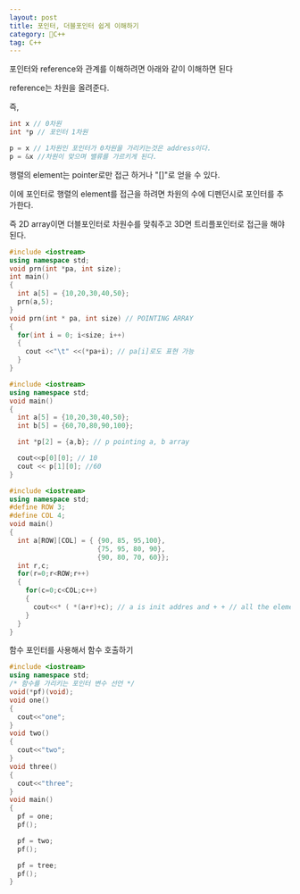 ```yaml
---
layout: post
title: 포인터, 더블포인터 쉽게 이해하기
category: C++
tag: C++
---
```


포인터와 reference와 관계를 이해하려면 아래와 같이 이해하면 된다

reference는 차원을 올려준다.

즉,

```c++
int x // 0차원
int *p // 포인터 1차원

p = x // 1차원인 포인터가 0차원을 가리키는것은 address이다.
p = &x //차원이 맞으며 밸류를 가르키게 된다.
```

행렬의 element는 pointer로만 접근 하거나 "[]"로 얻을 수 있다.

이에 포인터로 행렬의 element를 접근을 하려면 차원의 수에 디펜던시로 포인터를 추가한다.

즉 2D array이면 더블포인터로 차원수를 맞춰주고 3D면 트리플포인터로 접근을 해야된다.

```c++
#include <iostream>
using namespace std;
void prn(int *pa, int size);
int main()
{
  int a[5] = {10,20,30,40,50};
  prn(a,5);
}
void prn(int * pa, int size) // POINTING ARRAY
{
  for(int i = 0; i<size; i++)
  {
    cout <<"\t" <<(*pa+i); // pa[i]로도 표현 가능
  }  
}
```

```c++
#include <iostream>
using namespace std;
void main()
{
  int a[5] = {10,20,30,40,50};
  int b[5] = {60,70,80,90,100};

  int *p[2] = {a,b}; // p pointing a, b array

  cout<<p[0][0]; // 10
  cout << p[1][0]; //60
}
```

```c++
#include <iostream>
using namespace std;
#define ROW 3;
#define COL 4;
void main()
{
  int a[ROW][COL] = { {90, 85, 95,100},
                      {75, 95, 80, 90},
                      {90, 80, 70, 60}};
  int r,c;
  for(r=0;r<ROW;r++)
  {
    for(c=0;c<COL;c++)
    {
      cout<<* ( *(a+r)+c); // a is init addres and + + // all the elements is 4 byte neighbors following previous one.
    }
  }
}
```

함수 포인터를 사용해서 함수 호출하기
```c++
#include <iostream>
using namespace std;
/* 함수를 가리키는 포인터 변수 선언 */
void(*pf)(void);
void one()
{
  cout<<"one";
}
void two()
{
  cout<<"two";
}
void three()
{
  cout<<"three";
}
void main()
{
  pf = one;
  pf();

  pf = two;
  pf();

  pf = tree;
  pf();
}

```
